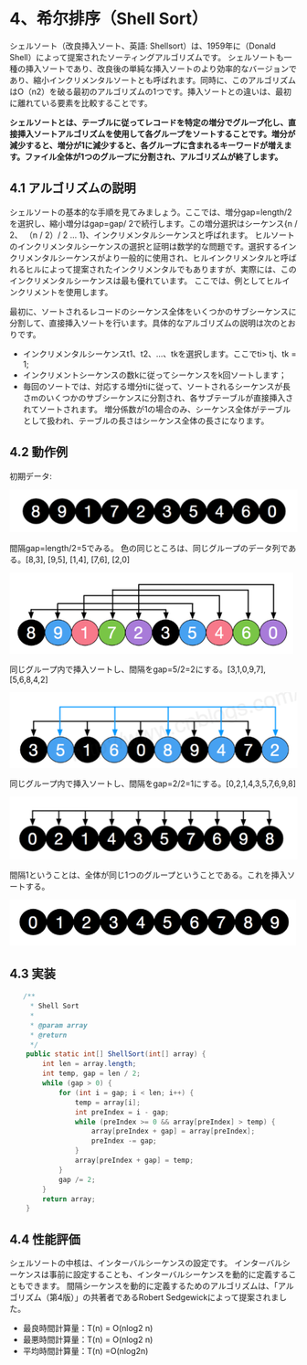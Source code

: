 # 4、希尔排序（Shell Sort）

シェルソート（改良挿入ソート、英語: Shellsort）は、1959年に（Donald Shell）によって提案されたソーティングアルゴリズムです。 シェルソートも一種の挿入ソートであり、改良後の単純な挿入ソートのより効率的なバージョンであり、縮小インクリメンタルソートとも呼ばれます。同時に、このアルゴリズムはO（n2）を破る最初のアルゴリズムの1つです。挿入ソートとの違いは、最初に離れている要素を比較することです。 

**シェルソートとは、テーブルに従ってレコードを特定の増分でグループ化し、直接挿入ソートアルゴリズムを使用して各グループをソートすることです。増分が減少すると、増分が1に減少すると、各グループに含まれるキーワードが増えます。ファイル全体が1つのグループに分割され、アルゴリズムが終了します。**

## 4.1 アルゴリズムの説明
シェルソートの基本的な手順を見てみましょう。ここでは、増分gap=length/2を選択し、縮小増分はgap=gap/ 2で続行します。この増分選択はシーケンス{n / 2、 （n / 2）/ 2 ... 1}、インクリメンタルシーケンスと呼ばれます。 ヒルソートのインクリメンタルシーケンスの選択と証明は数学的な問題です。選択するインクリメンタルシーケンスがより一般的に使用され、ヒルインクリメンタルと呼ばれるヒルによって提案されたインクリメンタルでもありますが、実際には、このインクリメンタルシーケンスは最も優れています。 ここでは、例としてヒルインクリメントを使用します。

最初に、ソートされるレコードのシーケンス全体をいくつかのサブシーケンスに分割して、直接挿入ソートを行います。具体的なアルゴリズムの説明は次のとおりです。

* インクリメンタルシーケンスt1、t2、...、tkを選択します。ここでti> tj、tk = 1;
* インクリメントシーケンスの数kに従ってシーケンスをk回ソートします；
* 毎回のソートでは、対応する増分tiに従って、ソートされるシーケンスが長さmのいくつかのサブシーケンスに分割され、各サブテーブルが直接挿入されてソートされます。 増分係数が1の場合のみ、シーケンス全体がテーブルとして扱われ、テーブルの長さはシーケンス全体の長さになります。

## 4.2 動作例

初期データ:

![](../../../resources/sort/ShellSort_1.png)

間隔gap=length/2=5でみる。 色の同じところは、同じグループのデータ列である。[8,3], [9,5], [1,4], [7,6], [2,0]

![](../../../resources/sort/ShellSort_2.png)

同じグループ内で挿入ソートし、間隔をgap=5/2=2にする。[3,1,0,9,7], [5,6,8,4,2]

![](../../../resources/sort/ShellSort_3.png)

同じグループ内で挿入ソートし、間隔をgap=2/2=1にする。[0,2,1,4,3,5,7,6,9,8]

![](../../../resources/sort/ShellSort_4.png)

間隔1ということは、全体が同じ1つのグループということである。これを挿入ソートする。

![](../../../resources/sort/ShellSort_5.png)

## 4.3 実装

```java
　　/**
     * Shell Sort
     *
     * @param array
     * @return
     */
    public static int[] ShellSort(int[] array) {
        int len = array.length;
        int temp, gap = len / 2;
        while (gap > 0) {
            for (int i = gap; i < len; i++) {
                temp = array[i];
                int preIndex = i - gap;
                while (preIndex >= 0 && array[preIndex] > temp) {
                    array[preIndex + gap] = array[preIndex];
                    preIndex -= gap;
                }
                array[preIndex + gap] = temp;
            }
            gap /= 2;
        }
        return array;
    }
``` 

## 4.4 性能評価

シェルソートの中核は、インターバルシーケンスの設定です。 インターバルシーケンスは事前に設定することも、インターバルシーケンスを動的に定義することもできます。 間隔シーケンスを動的に定義するためのアルゴリズムは、「アルゴリズム（第4版）」の共著者であるRobert Sedgewickによって提案されました。

* 最良時間計算量：T(n) = O(nlog2 n)  
* 最悪時間計算量：T(n) = O(nlog2 n)  
* 平均時間計算量：T(n) =O(nlog2n)　
